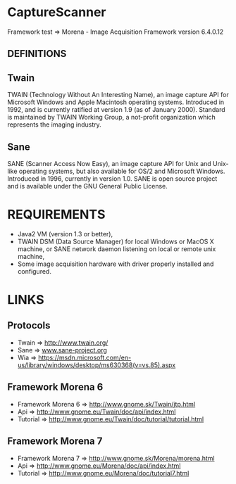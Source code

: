 # CaptureScanner
Framework test => Morena - Image Acquisition Framework version 6.4.0.12

## DEFINITIONS
## Twain
TWAIN (Technology Without An Interesting Name), an image capture API for Microsoft Windows and Apple Macintosh operating systems. Introduced in 1992, and is currently ratified at version 1.9 (as of January 2000). Standard is maintained by TWAIN Working Group, a not-profit organization which represents the imaging industry.

## Sane
SANE (Scanner Access Now Easy), an image capture API for Unix and Unix-like operating systems, but also available for OS/2 and Microsoft Windows. Introduced in 1996, currently in version 1.0. SANE is open source project and is available under the GNU General Public License.

# REQUIREMENTS

 * Java2 VM (version 1.3 or better),
 * TWAIN DSM (Data Source Manager) for local Windows or MacOS X machine, or SANE network daemon listening on local or remote unix machine,
 * Some image acquisition hardware with driver properly installed and configured.

# LINKS

## Protocols
 * Twain => http://www.twain.org/
 * Sane => www.sane-project.org
 * Wia => https://msdn.microsoft.com/en-us/library/windows/desktop/ms630368(v=vs.85).aspx

## Framework Morena 6
 * Framework Morena 6 => http://www.gnome.sk/Twain/jtp.html
 * Api => http://www.gnome.eu/Twain/doc/api/index.html
 * Tutorial => http://www.gnome.eu/Twain/doc/tutorial/tutorial.html

## Framework Morena 7
 * Framework Morena 7 => http://www.gnome.sk/Morena/morena.html
 * Api => http://www.gnome.eu/Morena/doc/api/index.html
 * Tutorial => http://www.gnome.eu/Morena/doc/tutorial7.html
